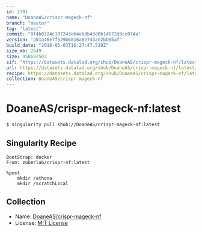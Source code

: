 ```yaml
---
id: 2701
name: "DoaneAS/crispr-mageck-nf"
branch: "master"
tag: "latest"
commit: "0f4b0324c107243e64eb8b43d0b14572d3cc074a"
version: "a01a46e7f529b6816a8e7432e2bb65af"
build_date: "2018-05-03T16:27:47.519Z"
size_mb: 2649
size: 958697503
sif: "https://datasets.datalad.org/shub/DoaneAS/crispr-mageck-nf/latest/2018-05-03-0f4b0324-a01a46e7/a01a46e7f529b6816a8e7432e2bb65af.simg"
url: https://datasets.datalad.org/shub/DoaneAS/crispr-mageck-nf/latest/2018-05-03-0f4b0324-a01a46e7/
recipe: https://datasets.datalad.org/shub/DoaneAS/crispr-mageck-nf/latest/2018-05-03-0f4b0324-a01a46e7/Singularity
collection: DoaneAS/crispr-mageck-nf
---
```


# DoaneAS/crispr-mageck-nf:latest

```bash
$ singularity pull shub://DoaneAS/crispr-mageck-nf:latest
```

## Singularity Recipe

```singularity
BootStrap: docker
From: zuberlab/crispr-nf:latest

%post
    mkdir /athena
    mkdir /scratchLocal
```

## Collection

 - Name: [DoaneAS/crispr-mageck-nf](https://github.com/DoaneAS/crispr-mageck-nf)
 - License: [MIT License](https://api.github.com/licenses/mit)

